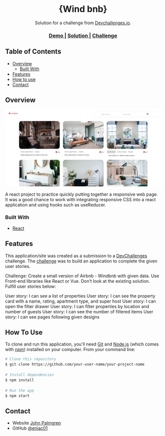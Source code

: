 
<h1 align="center">{Wind bnb}</h1>

<div align="center">
   Solution for a challenge from  <a href="http://devchallenges.io" target="_blank">Devchallenges.io</a>.
</div>

<div align="center">
  <h3>
    <a href="https://{your-demo-link.your-domain}">
      Demo
    </a>
    <span> | </span>
    <a href="https://github.com/eniac01/Windbnb">
      Solution
    </a>
    <span> | </span>
    <a href="https://devchallenges.io/challenges/3JFYedSOZqAxYuOCNmYD">
      Challenge
    </a>
  </h3>
</div>

<!-- TABLE OF CONTENTS -->

## Table of Contents

- [Overview](#overview)
  - [Built With](#built-with)
- [Features](#features)
- [How to use](#how-to-use)
- [Contact](#contact)

<!-- OVERVIEW -->

## Overview

![screenshot](screenshot.png)

A react project to practice quickly putting together a responsive web page. 
It was a good chance to work with integrating responsive CSS into a react application
and using hooks such as useReducer.  

### Built With

<!-- This section should list any major frameworks that you built your project using. Here are a few examples.-->

- [React](https://reactjs.org/)


## Features

<!-- List the features of your application or follow the template. Don't share the figma file here :) -->

This application/site was created as a submission to a [DevChallenges](https://devchallenges.io/challenges) challenge. The [challenge](https://devchallenges.io/challenges/3JFYedSOZqAxYuOCNmYD) was to build an application to complete the given user stories.

Challenge: Create a small version of Airbnb - Windbnb with given data. Use Front-end libraries like React or Vue. Don’t look at the existing solution. Fulfill user stories below:

User story: I can see a list of properties
User story: I can see the property card with a name, rating, apartment type, and super host
User story: I can open the filter drawer
User story: I can filter properties by location and number of guests
User story: I can see the number of filtered items
User story: I can see pages following given designs

## How To Use

<!-- Example: -->

To clone and run this application, you'll need [Git](https://git-scm.com) and [Node.js](https://nodejs.org/en/download/) (which comes with [npm](http://npmjs.com)) installed on your computer. From your command line:

```bash
# Clone this repository
$ git clone https://github.com/your-user-name/your-project-name

# Install dependencies
$ npm install

# Run the app
$ npm start
```

## Contact

- Website [John Palmgren](https://portfoliositemain06643.gatsbyjs.io/)
- GitHub [@eniac01](https://{github.com/your-usermame})

